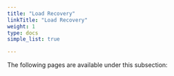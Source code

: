 ```yaml
---
title: "Load Recovery"
linkTitle: "Load Recovery"
weight: 1
type: docs
simple_list: true

---
```


The following pages are available under this subsection: